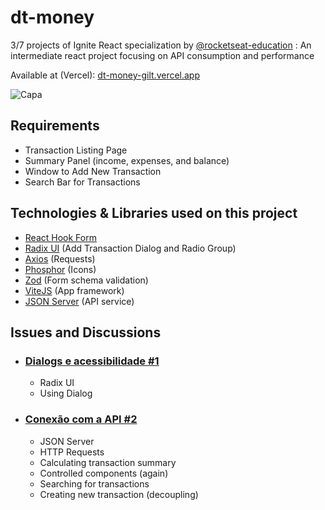 # dt-money
3/7 projects of Ignite React specialization by [@rocketseat-education](https://github.com/rocketseat-education) : An intermediate react project focusing on API consumption and performance

Available at (Vercel): [dt-money-gilt.vercel.app](https://dt-money-gilt.vercel.app/)

![Capa](https://github.com/jemluz/dt-money/assets/23065460/5945aeeb-c427-4b1a-96e5-ad3dd75001c3)

## Requirements
- Transaction Listing Page
- Summary Panel (income, expenses, and balance)
- Window to Add New Transaction
- Search Bar for Transactions

## Technologies & Libraries used on this project
- [React Hook Form](https://react-hook-form.com/) 
- [Radix UI](https://www.radix-ui.com/) (Add Transaction Dialog and Radio Group)
- [Axios](https://axios-http.com/) (Requests)
- [Phosphor](https://phosphoricons.com/) (Icons)
- [Zod](https://zod.dev/) (Form schema validation)
- [ViteJS](https://vitejs.dev/) (App framework)
- [JSON Server](https://www.npmjs.com/package/json-server) (API service)

## Issues and Discussions
- ### [Dialogs e acessibilidade #1](https://github.com/jemluz/dt-money/issues/1)
  - Radix UI
  - Using Dialog

- ### [Conexão com a API #2](https://github.com/jemluz/dt-money/issues/2)
  - JSON Server
  - HTTP Requests
  - Calculating transaction summary
  - Controlled components (again)
  - Searching for transactions
  - Creating new transaction (decoupling)


